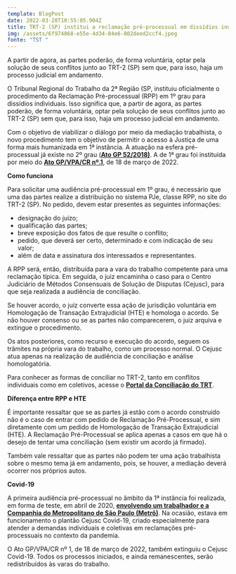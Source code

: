 ```yaml
---
template: BlogPost
date: 2022-03-28T10:55:05.904Z
title: TRT-2 (SP) institui a reclamação pré-processual em dissídios individuais
img: /assets/6f974868-e55e-4d34-84e6-802deed2ccf4.jpeg
fonte: "TST "
---
```

A partir de agora, as partes poderão, de forma voluntária, optar pela solução de seus conflitos junto ao TRT-2 (SP) sem que, para isso, haja um processo judicial em andamento.

O Tribunal Regional do Trabalho da 2ª Região (SP, instituiu oficialmente o procedimento da Reclamação Pré-processual (RPP) em 1º grau para dissídios individuais. Isso significa que, a partir de agora, as partes poderão, de forma voluntária, optar pela solução de seus conflitos junto ao TRT-2 (SP) sem que, para isso, haja um processo judicial em andamento.

Com o objetivo de viabilizar o diálogo por meio da mediação trabalhista, o novo procedimento tem o objetivo de permitir o acesso à Justiça de uma forma mais humanizada em 1ª instância. A atuação na esfera pré-processual já existe no 2º grau (**[Ato GP 52/2018)](https://basis.trt2.jus.br/handle/123456789/6326)**. A de 1ª grau foi instituída por meio do **[Ato GP/VPA/CR nº.1](https://basis.trt2.jus.br/bitstream/handle/123456789/14667/2022_ato0001_gp_vpa_cr.pdf?sequence=2&isAllowed=y)**, de 18 de março de 2022.

**Como funciona**

Para solicitar uma audiência pré-processual em 1º grau, é necessário que uma das partes realize a distribuição no sistema PJe, classe RPP, no site do TRT-2 (SP). No pedido, devem estar presentes as seguintes informações:

* designação do juízo;
* qualificação das partes;
* breve exposição dos fatos de que resulte o conflito;
* pedido, que deverá ser certo, determinado e com indicação de seu valor;
* além de data e assinatura dos interessados e representantes.

A RPP será, então, distribuída para a vara do trabalho competente para uma reclamação típica. Em seguida, o juiz encaminha o caso para o Centro Judiciário de Métodos Consensuais de Solução de Disputas (Cejusc), para que seja realizada a audiência de conciliação.

Se houver acordo, o juiz converte essa ação de jurisdição voluntária em Homologação de Transação Extrajudicial (HTE) e homologa o acordo. Se não houver consenso ou se as partes não comparecerem, o juiz arquiva e extingue o procedimento.

Os atos posteriores, como recurso e execução do acordo, seguem os trâmites na própria vara do trabalho, como um processo normal. O Cejusc atua apenas na realização de audiência de conciliação e análise homologatória.

Para conhecer as formas de conciliar no TRT-2, tanto em conflitos individuais como em coletivos, acesse o **[Portal da Conciliação do TRT](https://ww2.trt2.jus.br/institucional/o-trt-2/portal-da-conciliacao)**.

**Diferença entre RPP e HTE**

É importante ressaltar que se as partes já estão com o acordo construído não é o caso de entrar com pedido de Reclamação Pré-Processual, e sim diretamente com um pedido de Homologação de Transação Extrajudicial (HTE). A Reclamação Pré-Processual se aplica apenas a casos em que há o desejo de tentar uma conciliação (sem existir um acordo já firmado).

Também vale ressaltar que as partes não podem ter uma ação trabalhista sobre o mesmo tema já em andamento, pois, se houver, a mediação deverá ocorrer nos próprios autos.

**Covid-19**

A primeira audiência pré-processual no âmbito da 1ª instância foi realizada, em forma de teste, em abril de 2020, **[envolvendo um trabalhador e a Companhia do Metropolitano de São Paulo (Metrô)](https://ww2.trt2.jus.br/noticias/noticias/noticia/justica-do-trabalho-de-sao-paulo-concilia-por-videoconferencia-conflito-pre-processual-envolvendo-a-covid-19)**. Na ocasião, estava em funcionamento o plantão Cejusc Covid-19, criado especialmente para atender a demandas individuais e coletivas em reclamações pré-processuais no contexto da pandemia.

O Ato GP/VPA/CR nº 1, de 18 de março de 2022, também extinguiu o Cejusc Covid-19. Todos os processos iniciados, e ainda remanescentes, serão redistribuídos às varas do trabalho.